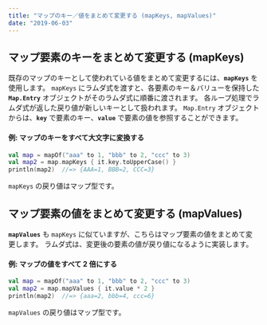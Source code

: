 ```yaml
---
title: "マップのキー／値をまとめて変更する (mapKeys, mapValues)"
date: "2019-06-03"
---
```


マップ要素のキーをまとめて変更する (mapKeys)
----

既存のマップのキーとして使われている値をまとめて変更するには、**`mapKeys`** を使用します。
`mapKeys` にラムダ式を渡すと、各要素のキー＆バリューを保持した **`Map.Entry`** オブジェクトがそのラムダ式に順番に渡されます。
各ループ処理でラムダ式が返した戻り値が新しいキーとして扱われます。
`Map.Entry` オブジェクトからは、**`key`** で要素のキー、**`value`** で要素の値を参照することができます。

#### 例: マップのキーをすべて大文字に変換する

```kotlin
val map = mapOf("aaa" to 1, "bbb" to 2, "ccc" to 3)
val map2 = map.mapKeys { it.key.toUpperCase() }
println(map2)  //=> {AAA=1, BBB=2, CCC=3}
```

`mapKeys` の戻り値はマップ型です。


マップ要素の値をまとめて変更する (mapValues)
----

**`mapValues`** も `mapKeys` に似ていますが、こちらはマップ要素の値をまとめて変更します。
ラムダ式は、変更後の要素の値が戻り値になるように実装します。

#### 例: マップの値をすべて 2 倍にする

```kotlin
val map = mapOf("aaa" to 1, "bbb" to 2, "ccc" to 3)
val map2 = map.mapValues { it.value * 2 }
println(map2)  //=> {aaa=2, bbb=4, ccc=6}
```

`mapValues` の戻り値はマップ型です。

